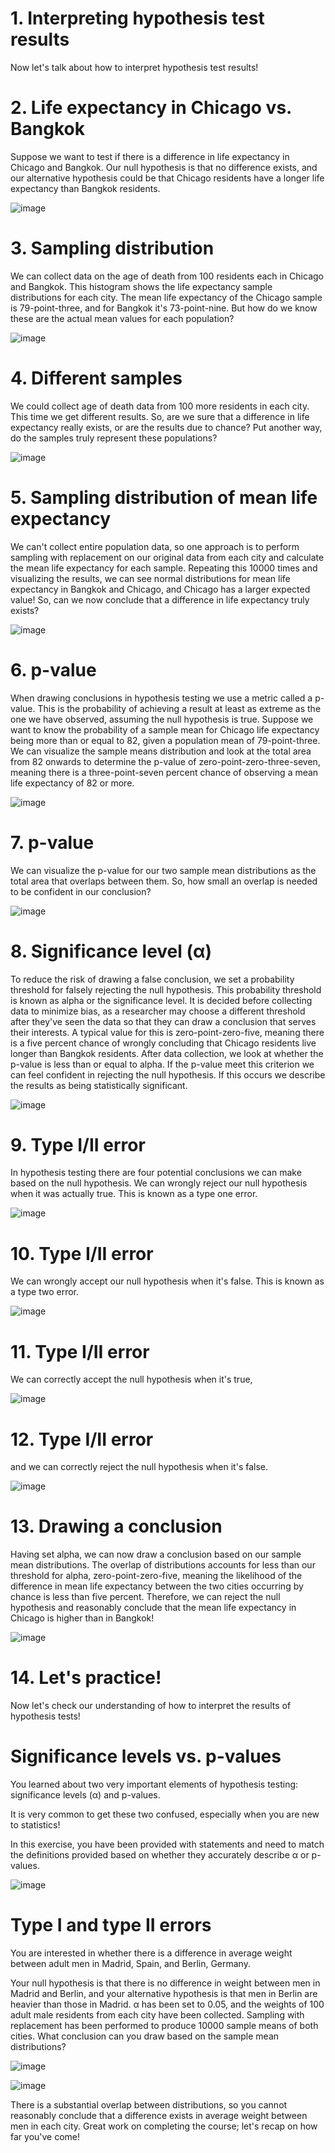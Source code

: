# 1. Interpreting hypothesis test results

Now let's talk about how to interpret hypothesis test results!

# 2. Life expectancy in Chicago vs. Bangkok

Suppose we want to test if there is a difference in life expectancy in Chicago and Bangkok. Our null hypothesis is that no difference exists, and our alternative hypothesis could be that Chicago residents have a longer life expectancy than Bangkok residents.

![image](https://github.com/artempohribnyi/datacamp/assets/113499718/56333363-bdf9-4403-b293-01463276672e)

# 3. Sampling distribution

We can collect data on the age of death from 100 residents each in Chicago and Bangkok. This histogram shows the life expectancy sample distributions for each city. The mean life expectancy of the Chicago sample is 79-point-three, and for Bangkok it's 73-point-nine. But how do we know these are the actual mean values for each population?

![image](https://github.com/artempohribnyi/datacamp/assets/113499718/40807bf4-be6b-4bb0-8c46-eedb7666407f)

# 4. Different samples

We could collect age of death data from 100 more residents in each city. This time we get different results. So, are we sure that a difference in life expectancy really exists, or are the results due to chance? Put another way, do the samples truly represent these populations?

![image](https://github.com/artempohribnyi/datacamp/assets/113499718/f0dfb6e2-a09c-4cba-9a49-f5a3377dcade)

# 5. Sampling distribution of mean life expectancy

We can't collect entire population data, so one approach is to perform sampling with replacement on our original data from each city and calculate the mean life expectancy for each sample. Repeating this 10000 times and visualizing the results, we can see normal distributions for mean life expectancy in Bangkok and Chicago, and Chicago has a larger expected value! So, can we now conclude that a difference in life expectancy truly exists?

![image](https://github.com/artempohribnyi/datacamp/assets/113499718/b959a021-9228-45c6-86b0-d2aab8b9b699)

# 6. p-value

When drawing conclusions in hypothesis testing we use a metric called a p-value. This is the probability of achieving a result at least as extreme as the one we have observed, assuming the null hypothesis is true. Suppose we want to know the probability of a sample mean for Chicago life expectancy being more than or equal to 82, given a population mean of 79-point-three. We can visualize the sample means distribution and look at the total area from 82 onwards to determine the p-value of zero-point-zero-three-seven, meaning there is a three-point-seven percent chance of observing a mean life expectancy of 82 or more.

![image](https://github.com/artempohribnyi/datacamp/assets/113499718/0773083b-6f96-4b21-bea6-3d9a60128e29)

# 7. p-value

We can visualize the p-value for our two sample mean distributions as the total area that overlaps between them. So, how small an overlap is needed to be confident in our conclusion?

![image](https://github.com/artempohribnyi/datacamp/assets/113499718/5005374e-b123-4c9d-9120-eeef98d59082)

# 8. Significance level (α)

To reduce the risk of drawing a false conclusion, we set a probability threshold for falsely rejecting the null hypothesis. This probability threshold is known as alpha or the significance level. It is decided before collecting data to minimize bias, as a researcher may choose a different threshold after they've seen the data so that they can draw a conclusion that serves their interests. A typical value for this is zero-point-zero-five, meaning there is a five percent chance of wrongly concluding that Chicago residents live longer than Bangkok residents. After data collection, we look at whether the p-value is less than or equal to alpha. If the p-value meet this criterion we can feel confident in rejecting the null hypothesis. If this occurs we describe the results as being statistically significant.

![image](https://github.com/artempohribnyi/datacamp/assets/113499718/33035561-6979-44b0-af51-c7bae1aca208)

# 9. Type I/II error

In hypothesis testing there are four potential conclusions we can make based on the null hypothesis. We can wrongly reject our null hypothesis when it was actually true. This is known as a type one error.

![image](https://github.com/artempohribnyi/datacamp/assets/113499718/d4afd568-8280-4b80-85a4-1ad147f6029e)

# 10. Type I/II error

We can wrongly accept our null hypothesis when it's false. This is known as a type two error.

![image](https://github.com/artempohribnyi/datacamp/assets/113499718/ecd78966-d87f-4757-9f40-cbaebeb6b991)

# 11. Type I/II error

We can correctly accept the null hypothesis when it's true,

![image](https://github.com/artempohribnyi/datacamp/assets/113499718/5c3fe91d-8151-4f5f-8b2e-8085da170a2e)

# 12. Type I/II error

and we can correctly reject the null hypothesis when it's false.

![image](https://github.com/artempohribnyi/datacamp/assets/113499718/e8c476ab-59e4-4e49-a16c-7e0e7e1bb2a2)

# 13. Drawing a conclusion

Having set alpha, we can now draw a conclusion based on our sample mean distributions. The overlap of distributions accounts for less than our threshold for alpha, zero-point-zero-five, meaning the likelihood of the difference in mean life expectancy between the two cities occurring by chance is less than five percent. Therefore, we can reject the null hypothesis and reasonably conclude that the mean life expectancy in Chicago is higher than in Bangkok!

![image](https://github.com/artempohribnyi/datacamp/assets/113499718/02d08856-1e52-4d4b-9827-a2d8046d3129)

# 14. Let's practice!

Now let's check our understanding of how to interpret the results of hypothesis tests!

# Significance levels vs. p-values
You learned about two very important elements of hypothesis testing: significance levels (α) and p-values.

It is very common to get these two confused, especially when you are new to statistics!

In this exercise, you have been provided with statements and need to match the definitions provided based on whether they accurately describe 
α or p-values.

![image](https://github.com/artempohribnyi/datacamp/assets/113499718/24009f2f-c070-40c4-8176-21e45a3ea2a8)

# Type I and type II errors

You are interested in whether there is a difference in average weight between adult men in Madrid, Spain, and Berlin, Germany.

Your null hypothesis is that there is no difference in weight between men in Madrid and Berlin, and your alternative hypothesis is that men in Berlin are heavier than those in Madrid. α has been set to 0.05, and the weights of 100 adult male residents from each city have been collected. Sampling with replacement has been performed to produce 10000 sample means of both cities. What conclusion can you draw based on the sample mean distributions?

![image](https://github.com/artempohribnyi/datacamp/assets/113499718/58f0ebeb-d731-4466-98e6-790fa82d529c)

![image](https://github.com/artempohribnyi/datacamp/assets/113499718/7fc194c5-eb88-4a85-abac-effe394d8e1e)

There is a substantial overlap between distributions, so you cannot reasonably conclude that a difference exists in average weight between men in each city. Great work on completing the course; let's recap on how far you've come!




